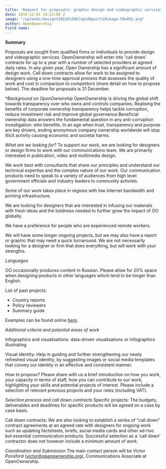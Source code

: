 ```yaml
---
title: 'Request for proposals: graphic design and videographic services'
date: 2019-12-01 14:23:00 Z
image: "/uploads/design%20IoE%20blog%20post%20image-58e892.png"
author: OpenOwnership
Field name: 
---
```


**Summary**

Proposals are sought from qualified firms or individuals to provide design and videographic services. OpenOwnership will enter into 'call down' contracts for up to a year with a number of selected providers at agreed daily rates. In any given year, Open Ownership has a significant amount of design work. Call down contracts allow for work to be assigned to designers using a one-time approval process that assesses the quality of work and cost in comparison to competitors (more detail on how to propose below). The deadline for proposals is 31 December. 

**Background on OpenOwnership* 
OpenOwnership is driving the global shift towards transparency over who owns and controls companies. Realising the benefits of corporate ownership transparency helps tackle corruption, reduce investment risk and improve global governance.Beneficial ownership data answers the fundamental question in any anti-corruption investigation: who benefits. In an age when trust, transparency and purpose are key drivers, ending anonymous company ownership worldwide will stop illicit activity causing economic and societal harms.
 
*What are we looking for?*
To support our work, we are looking for designers or design firms to work with our communications team. We are primarily interested in publication, video and multimedia design. 

We work best with consultants that share our principles and understand our technical expertise and the complex nature of our work. Our communication products need to speak to a variety of audiences from high level government officials and industry leaders to community activists. 

Some of our work takes place in regions with low internet bandwidth and printing infrastructure. 

We are looking for designers that are interested in infusing our materials with fresh ideas and the boldness needed to further grow the impact of OO globally. 

We have a preference for people who are experienced remote workers. 

We will have some longer ongoing projects, but we may also have a report or graphic that may need a quick turnaround. We are not necessarily looking for a designer or firm that does everything, but will work with your strengths. 

*Languages*

OO occasionally produces content in Russian. Please allow for 20% space when designing products in other languages which tend to be longer than English. 

List of past projects: 

* Country reports
* Policy reviewers 
* Summary guide

Examples can be found online [here](https://drive.google.com/open?id=1lQfAvGAHthOyXpaUDuA1LJpYv_k_G7-N). 

*Additional criteria and potential areas of work*
 
Infographics and visualisations: data-driven visualisations or infographics illustrating 

Visual identity: Help in guiding and further strengthening our newly refreshed visual identity, by suggesting images or social media templates that convey our identity in an effective and consistent manner. 

*How to propose?*
Please share with us a brief introduction on how you work, your capacity in terms of staff, how you can contribute to our work, highlighting your skills and potential projects of interest. Please include a selection of relevant previous projects and your rates (including VAT). 

*Selection process and call down contracts*
Specific projects: The budgets, deliverables and deadlines for specific products will be agreed on a case by case basis. 

Call down contracts: We are also looking to establish a series of "call down" contract agreements at an agreed rate with designers for ongoing work such as updating factsheets, briefs, social media cards and other ad-hoc but essential communication products. Successful selection as a 'call down' contractor does not however include a minimum amount of work. 

*Coordination and Submission*
The main contact person will be Victor Ponsford (victor@openownership.org), Communications 
Associate at OpenOwnership. 
